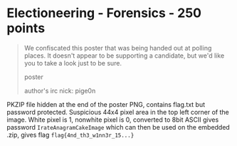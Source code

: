 # Electioneering - Forensics - 250 points

> We confiscated this poster that was being handed out at polling places. It doesn't appear to be supporting
> a candidate, but we'd like you to take a look just to be sure.
>
> poster
>
> author's irc nick: pige0n

PKZIP file hidden at the end of the poster PNG, contains flag.txt but password protected. Suspicious 44x4 pixel
area in the top left corner of the image. White pixel is 1, nonwhite pixel is 0, converted to 8bit ASCII gives
password `IrateAnagramCakeImage` which can then be used on the embedded .zip, gives flag `flag{4nd_th3_w1nn3r_15...}`
